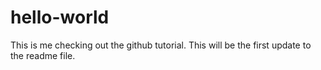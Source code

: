 # hello-world

This is me checking out the github tutorial. This will be the first update to the readme file.
